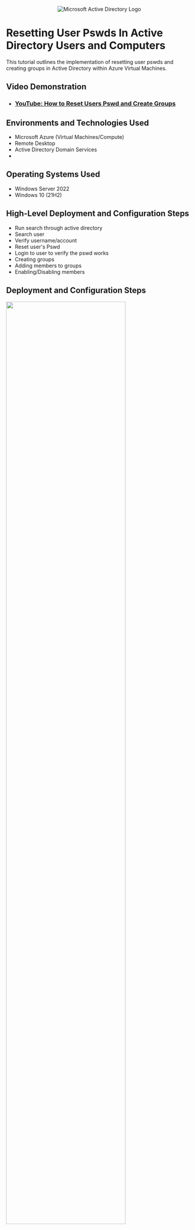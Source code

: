 <p align="center">
<img src="https://i.imgur.com/pU5A58S.png" alt="Microsoft Active Directory Logo"/>
</p>

<h1>Resetting User Pswds In Active Directory Users and Computers</h1>
This tutorial outlines the implementation of resetting user pswds and creating groups in Active Directory within Azure Virtual Machines.<br />


<h2>Video Demonstration</h2>

- ### [YouTube: How to Reset Users Pswd and Create Groups](https://youtu.be/cG7M3Z-Cek4)

<h2>Environments and Technologies Used</h2>

- Microsoft Azure (Virtual Machines/Compute)
- Remote Desktop
- Active Directory Domain Services
- 

<h2>Operating Systems Used </h2>

- Windows Server 2022
- Windows 10 (21H2)

<h2>High-Level Deployment and Configuration Steps</h2>

- Run search through active directory
- Search user
- Verify username/account
- Reset user's Pswd
- Login to user to verify the pswd works
- Creating groups
- Adding members to groups
- Enabling/Disabling members


<h2>Deployment and Configuration Steps</h2>

<p>
<img src="" height="80%" width="80%""/>


</p>
<p>
Diagram
</p>
<br />

<p>
<img src="https://github.com/user-attachments/assets/896fdf09-7071-4495-9209-fb092ec48b9c" height="80%" width="80%""/>


</p>
<p>
Running search through active directory to reset pswd for user Jeremy Collins
</p>
<br />

<p>
  <img src="https://github.com/user-attachments/assets/2008b544-97dc-47b9-8c50-640851add1ee" height="80%" width="80%" />
  <img src="https://github.com/user-attachments/assets/eb65f762-695c-4d75-99c5-c773a996b3ad" height="80%" width="80%""/>




</p>
<p>
We can verify that the pswd for Jeremy Collins has been changed. So when Jeremy Collins logs in with the password, he is able to create his own password next time he logs in.
</p>
<br />

<p>
  <img src="https://github.com/user-attachments/assets/91875093-c5dc-43f0-a76f-24a2c56dcef7" height="80%" width="80%""/>
  <img src="https://github.com/user-attachments/assets/7459abb2-950f-4851-a7ab-35330861ef6f" height="80%" width="80%""/>
</p>

<p>
  Creating a new group called Sales within CyberGirl OUs. I assigned this new group to be in Global so it can be used for assigning permissions within the domain and can be a member of groups in any domain within the forest.
  It is placed in Security which enables the group to be used for assigning permissions to resources like files, folders, and printers. We now have a new group called Sales that is located in the Domain Users of CyberGirl (OUs).
</p>
<br />


<p>
<img src="https://github.com/user-attachments/assets/935d5db6-c1e7-45a7-8a02-3cc11d440aa5" height=80%" width="80%""/>  

</p>

  
<p>
We want to add a new member to the Sales group, so we are adding user Jeremy Collins. </p>
<p>
    <img src="https://github.com/user-attachments/assets/017426ad-f9cb-459d-a7a7-df8efbca3449" height="80%" width="80%""/>
  <img src="https://github.com/user-attachments/assets/7660c494-05c8-493d-af84-4f33c21352a3" height="80%" width="80%" />
</p>

<p>
    Jeremy Collins is now added to the Sales group. We can even look into Jeremy Collins' account to see who is a member of. 

</p>

<br />

<p>
  <img src="https://github.com/user-attachments/assets/02df2e26-989c-40b0-8df6-6ffe9d761c57" height="80%" width="80%""/>
  <img src="https://github.com/user-attachments/assets/7ebabd73-6e05-4931-a620-aeccec7df5af" height="80%" width=80%""/>
  
  
</p>
<p>
  Creating a new Organizational Unit called DISABLED USERS within CYBERGIRL and disabled user Jeremy Collins.
  
</p>
<br />

<p>
  <img src="https://github.com/user-attachments/assets/8778348e-9ef4-47af-b3fb-531d80fde6c6" height="80%" width="80%""/>
  <img src="https://github.com/user-attachments/assets/6da7b926-0155-4592-a1e2-9abb886e6886" height="80%" width="80%""/>


</p>
<p>
  <img src="https://github.com/user-attachments/assets/c2c25506-56f8-481c-829c-7252110f956e" height="80%" width="80%" />
<p>
  I tried logging into Jeremy.Collins account but was unable to do so due to account being disabled.
</p>
<br />
